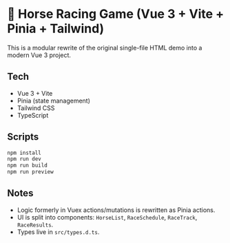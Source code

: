 # 🐴 Horse Racing Game (Vue 3 + Vite + Pinia + Tailwind)

This is a modular rewrite of the original single-file HTML demo into a modern Vue 3 project.

## Tech
- Vue 3 + Vite
- Pinia (state management)
- Tailwind CSS
- TypeScript

## Scripts
```bash
npm install
npm run dev
npm run build
npm run preview
```

## Notes
- Logic formerly in Vuex actions/mutations is rewritten as Pinia actions.
- UI is split into components: `HorseList`, `RaceSchedule`, `RaceTrack`, `RaceResults`.
- Types live in `src/types.d.ts`.
